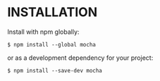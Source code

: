 
# INSTALLATION

Install with npm globally:
 
```
$ npm install --global mocha
```

or as a development dependency for your project:

```
$ npm install --save-dev mocha
``` 
